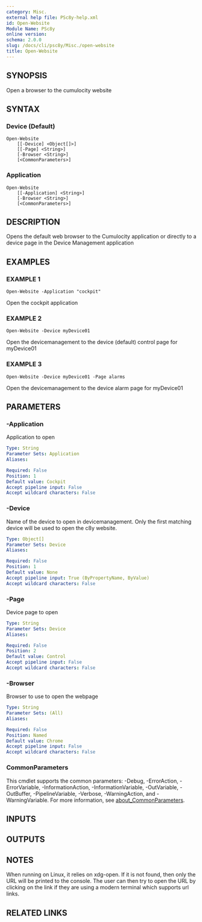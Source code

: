 ```yaml
---
category: Misc.
external help file: PSc8y-help.xml
id: Open-Website
Module Name: PSc8y
online version:
schema: 2.0.0
slug: /docs/cli/psc8y/Misc./open-website
title: Open-Website
---
```




## SYNOPSIS
Open a browser to the cumulocity website

## SYNTAX

### Device (Default)
```
Open-Website
	[[-Device] <Object[]>]
	[[-Page] <String>]
	[-Browser <String>]
	[<CommonParameters>]
```

### Application
```
Open-Website
	[[-Application] <String>]
	[-Browser <String>]
	[<CommonParameters>]
```

## DESCRIPTION
Opens the default web browser to the Cumulocity application or directly to a device page in the Device Management application

## EXAMPLES

### EXAMPLE 1
```
Open-Website -Application "cockpit"
```

Open the cockpit application

### EXAMPLE 2
```
Open-Website -Device myDevice01
```

Open the devicemanagement to the device (default) control page for myDevice01

### EXAMPLE 3
```
Open-Website -Device myDevice01 -Page alarms
```

Open the devicemanagement to the device alarm page for myDevice01

## PARAMETERS

### -Application
Application to open

```yaml
Type: String
Parameter Sets: Application
Aliases:

Required: False
Position: 1
Default value: Cockpit
Accept pipeline input: False
Accept wildcard characters: False
```

### -Device
Name of the device to open in devicemanagement.
Only the first matching device will be used to open the c8y website.

```yaml
Type: Object[]
Parameter Sets: Device
Aliases:

Required: False
Position: 1
Default value: None
Accept pipeline input: True (ByPropertyName, ByValue)
Accept wildcard characters: False
```

### -Page
Device page to open

```yaml
Type: String
Parameter Sets: Device
Aliases:

Required: False
Position: 2
Default value: Control
Accept pipeline input: False
Accept wildcard characters: False
```

### -Browser
Browser to use to open the webpage

```yaml
Type: String
Parameter Sets: (All)
Aliases:

Required: False
Position: Named
Default value: Chrome
Accept pipeline input: False
Accept wildcard characters: False
```

### CommonParameters
This cmdlet supports the common parameters: -Debug, -ErrorAction, -ErrorVariable, -InformationAction, -InformationVariable, -OutVariable, -OutBuffer, -PipelineVariable, -Verbose, -WarningAction, and -WarningVariable. For more information, see [about_CommonParameters](http://go.microsoft.com/fwlink/?LinkID=113216).

## INPUTS

## OUTPUTS

## NOTES
When running on Linux, it relies on xdg-open.
If it is not found, then only the URL will be printed to the console.
The user can then try to open the URL by clicking on the link if they are using a modern terminal which supports url links.

## RELATED LINKS
